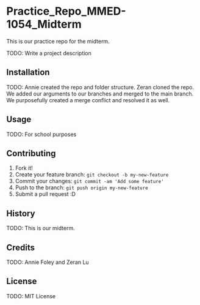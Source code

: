 # Practice_Repo_MMED-1054_Midterm 
 This is our practice repo for the midterm. 



TODO: Write a project description

## Installation

TODO: Annie created the repo and folder structure. Zeran cloned the repo. We added our arguments to our branches and merged to the main branch. We purposefully created a merge conflict and resolved it as well. 

## Usage

TODO: For school purposes

## Contributing

1. Fork it!
2. Create your feature branch: `git checkout -b my-new-feature`
3. Commit your changes: `git commit -am 'Add some feature'`
4. Push to the branch: `git push origin my-new-feature`
5. Submit a pull request :D

## History

TODO: This is our midterm. 

## Credits

TODO: Annie Foley and Zeran Lu

## License

TODO: MIT License


